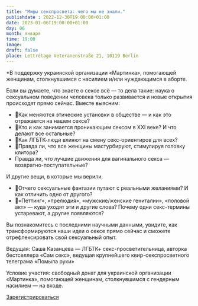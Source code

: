 ```yaml
---
title: "Мифы секспросвета: чего мы не знали."
publishdate : 2022-12-30T19:00:00+01:00
date: 2023-01-06T19:00:00+01:00
day: 06
month: января
time: 19:00
image:
draft: false
place: Lettrétage Veteranenstraße 21, 10119 Berlin
---
```

*В поддержку украинской организации «Мартинка», помогающей женщинам, столкнувшимся с насилием и/или нуждающимся в аборте.

Если вы думаете, что знаете о сексе всё — то дела такие: наука о сексуальном поведении человека только развивается и новые открытия происходят прямо сейчас.
Вместе выясним:
* 🔸Как меняются этические установки в обществе — и как это отражается на нашем сексе?
* 🔹Кто и как занимается проникающим сексом в XXI веке? И что делают все остальные?
* 🔸Как ЛГБТК-люди влияют на смену секс-ориентиров для всех?
* 🔹Правда ли, что все женщины мастурбируют, стимулируя головку клитора?
* Правда ли, что лучшие движения для вагинального секса — возвратно-поступательные?

И другие вещи, в которые мы верили.
* 🔸Отчего сексуальные фантазии путают с реальными желаниями? И как отличить одно от другого?
* 🔹«Петтинг», «прелюдия», «мужские/женские гениталии», «половой акт» — куда уходят эти и другие слова? Почему одни секс-термины устаревают, а другие появляются?

Вы познакомитесь с последними научными данными, увидите, как трансформируются наши идеи о сексе прямо сейчас и сможете отрефлексировать свой сексуальный опыт.

Ведущая: Саша Казанцева — ЛГБТК+ секс-просветительница, авторка бестселлера «Сам секс», ведущая крупнейшего квир-секспросветного телеграма «Помыла руки»

Условие участия: свободный донат для украинской организации «Мартинка», помогающей женщинам, столкнувшимся с гендерным насилием — на входе.

[Зарегистрироваться](https://www.eventbrite.de/e/496258772347)